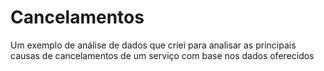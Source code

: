 # Cancelamentos
 Um exemplo de análise de dados que criei para analisar as principais causas de cancelamentos de um serviço com base nos dados oferecidos
